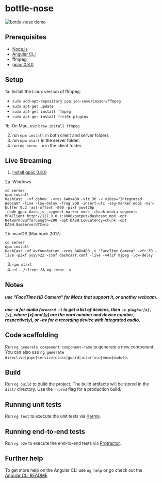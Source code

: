 # bottle-nose

![bottle-nose demo](https://media.giphy.com/media/f5vlPCTkfZb2M2QKoN/giphy.gif)

## Prerequisites 

- [Node.js](https://nodejs.org/en/download/)
- [Angular CLI](https://cli.angular.io/)
- ffmpeg
- [gpac 0.8.0](https://download.tsi.telecom-paristech.fr/gpac/release/0.8.0/gpac-0.8.0-rev1-gc1990d5c-master.pkg)

## Setup

1a. Install the Linux version of ffmpeg.
  * `sudo add-apt-repository ppa:jon-severinsson/ffmpeg`
  * `sudo apt-get update`
  * `sudo apt-get install ffmpeg`
  * `sudo apt-get install frei0r-plugins`
  
1b. On Mac, use `brew install ffmpeg`

2. run ```npm install``` in both client and server folders
3. run ```npm start```  in the server folder.
4. run ```ng serve -o``` in the client folder.

## Live Streaming
1. [Install gpac 0.8.0](https://download.tsi.telecom-paristech.fr/gpac/release/0.8.0/gpac-0.8.0-rev1-gc1990d5c-master.pkg)

2a. Windows

```
cd server
npm install
DashCast  -vf dshow  -vres 640x480 -vfr 30 -v video="Integrated Webcam" -live -low-delay -frag 200 -insert-utc -seg-marker eods -min-buffer 0.2 -ast-offset -800 -pixf yuv420p
 node gpac-dash.js -segment-marker eods -chunk-media-segments
MP4Client http://127.0.0.1:8000/output/dashcast.mpd -opt Network:BufferLength=200 -opt DASH:LowLatency=chunk -opt DASH:UseServerUTC=no
```

2b. macOS (Macbook 2017)

```
cd server
npm install
DashCast -vf avfoundation -vres 848x480 -v "FaceTime Camera" -vfr 30 -live -pixf yuyv422 -conf dashcast.conf -live -v4l2f mjpeg -low-delay
```



3. `npm start`
4. `cd ../client && ng serve -o`

## Notes
##### use "FaceTime HD Camera" for Macs that support it, or another webcam.
##### use -a for audio (`arecord -l` to get a list of devices, then `-a plughw:[x],[y]`, where [x] and [y] are the card number and device number, respectively), or -av for a recording device with integrated audio.

## Code scaffolding

Run `ng generate component component-name` to generate a new component. You can also use `ng generate directive|pipe|service|class|guard|interface|enum|module`.

## Build

Run `ng build` to build the project. The build artifacts will be stored in the `dist/` directory. Use the `--prod` flag for a production build.

## Running unit tests

Run `ng test` to execute the unit tests via [Karma](https://karma-runner.github.io).

## Running end-to-end tests

Run `ng e2e` to execute the end-to-end tests via [Protractor](http://www.protractortest.org/).

## Further help

To get more help on the Angular CLI use `ng help` or go check out the [Angular CLI README](https://github.com/angular/angular-cli/blob/master/README.md).
